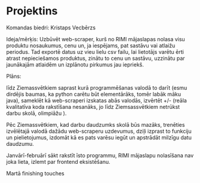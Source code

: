 # Projektins
Komandas biedri: Kristaps Vecbērzs

Ideja/mērķis: Uzbūvēt web-scraper, kurš no RIMI mājaslapas nolasa visu produktu nosaukumus, cenu un, ja iespējams, pat sastāvu vai atlaižu periodus.
Tad exportē datus uz vieu lielu csv failu, lai lietotājs varētu ērti atrast nepieciešamos produktus, zinātu to cenu un sastāvu, uzzinātu par jaunākajām atlaidēm
un izplānotu pirkumus jau iepriekš.

Plāns:

līdz Ziemassvētkiem saprast kurā programmēšanas valodā to darīt (esmu dirdējis baumas, ka python carētu būt elementārāks, tomēr labāk māku java), sameklēt kā web-scraperi izskatas abās valodās, izvērtēt +/-  (reāla kvalitatīva koda rakstīšana nesanāks, jo līdz Ziemsassvētkiem netrūkst darbu skolā, olimpiāžu ).


Pēc Ziemassvētkiem, kad darbu daudzumks skolā būs mazāks, trenēties izvēlētajā valodā dažādu web-scraperu uzdevumus, dziļi izprast to funkciju un pielietojumus, izdomāt kā es pats varēsu iegūt un apstrādāt milzīgu datu daudzumu.

Janvārī-februārī sākt rakstīt īsto programmu, RIMI mājaslapu nolasīšana nav joka lieta, izlemt par frontend eksistēšanu.

Martā finishing touches
